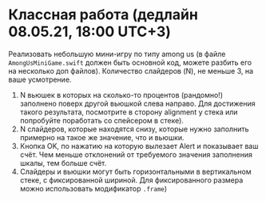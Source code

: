 # Классная работа (дедлайн 08.05.21, 18:00 UTC+3)
 
Реализовать небольшую мини-игру по типу among us (в файле `AmongUsMiniGame.swift` должен быть основной код, можете разбить его на несколько доп файлов). Количество слайдеров (N), не меньше 3, на ваше усмотрение. 
1. N вьюшек в которых на сколько-то процентов (рандомно!) заполнено поверх другой вьюшкой слева направо. Для достижения такого результата, посмотрите в сторону alignment у стека или попробуйте поработать со спейсером в стеке).
2. N слайдеров, которые находятся снизу, которые нужно заполнить примерно на такое же значение, что и вьюшки.
3. Кнопка OK, по нажатию на которую вылезает Alert и показывает ваш счёт. Чем меньше отклонений от требуемого значения заполнения шкалы, тем больше счёт. 
4. Слайдеры и вьюшки могут быть горизонтальными в вертикальном стеке, с фиксированной шириной. Для фиксированного размера можно использовать модификатор `.frame`)
